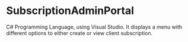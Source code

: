 # SubscriptionAdminPortal
C# Programming Language, using Visual Studio. It displays a menu with different options to either create or view client subscription.
